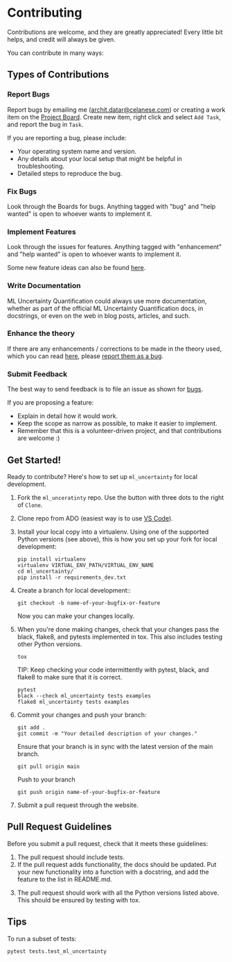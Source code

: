 Contributing
============

Contributions are welcome, and they are greatly appreciated! Every little bit
helps, and credit will always be given.

You can contribute in many ways:

Types of Contributions
----------------------

### Report Bugs


<!-- Report bugs at https://github.com/architdatar/ml_uncertainty/issues. -->

Report bugs by emailing me (archit.datar@celanese.com) or creating a work item on the [Project Board](https://dev.azure.com/CelaneseCorporation/TI%20Data%20Science%20Projects/_boards/directory). Create new item, right click and select `Add Task`, and report the bug in `Task`.

If you are reporting a bug, please include:

* Your operating system name and version.
* Any details about your local setup that might be helpful in troubleshooting.
* Detailed steps to reproduce the bug.

### Fix Bugs

Look through the Boards for bugs. Anything tagged with "bug" and "help
wanted" is open to whoever wants to implement it.

### Implement Features

Look through the issues for features. Anything tagged with "enhancement"
and "help wanted" is open to whoever wants to implement it.

Some new feature ideas can also be found [here](docs/contributing.md).

### Write Documentation

ML Uncertainty Quantification could always use more documentation, whether as part of the
official ML Uncertainty Quantification docs, in docstrings, or even on the web in blog posts,
articles, and such.

### Enhance the theory

If there are any enhancements / corrections to be made in the theory used, which you can read [here](docs/theory/), please [report them as a bug](#report-bugs).

### Submit Feedback

<!-- The best way to send feedback is to file an issue at https://github.com/architdatar/ml_uncertainty/issues. -->

The best way to send feedback is to file an issue as shown for [bugs](#report-bugs).

If you are proposing a feature:

* Explain in detail how it would work.
* Keep the scope as narrow as possible, to make it easier to implement.
* Remember that this is a volunteer-driven project, and that contributions
  are welcome :)

Get Started!
------------

Ready to contribute? Here's how to set up `ml_uncertainty` for local development.

<!-- 1. Fork the `ml_uncertainty` repo on GitHub. -->
<!-- 2. Clone your fork locally::

    $ git clone git@github.com:your_name_here/ml_uncertainty.git -->
1. Fork the `ml_unceratinty` repo. Use the button with three dots to the right of `Clone`. 
2. Clone repo from ADO (easiest way is to use [VS Code](https://code.visualstudio.com/)).
3. Install your local copy into a virtualenv. Using one of the supported Python versions (see above), this is how you set up your fork for local development:

    ```
    pip install virtualenv
    virtualenv VIRTUAL_ENV_PATH/VIRTUAL_ENV_NAME
    cd ml_uncertainty/
    pip install -r requirements_dev.txt
    ```
4. Create a branch for local development::
    ```
    git checkout -b name-of-your-bugfix-or-feature
    ```
   Now you can make your changes locally.

5. When you're done making changes, check that your changes pass the black, flake8, and pytests implemented in tox. This also includes testing other Python versions. 
    ```
    tox
    ```

    TIP: Keep checking your code intermittently with pytest, black, and flake8 to make sure that it is correct. 
    ```
    pytest
    black --check ml_uncertainty tests examples
    flake8 ml_uncertainty tests examples
    ```

6. Commit your changes and push your branch:
    ```
    git add .
    git commit -m "Your detailed description of your changes."
    ```
    Ensure that your branch is in sync with the latest version of the main branch.
    ```    
    git pull origin main 
    ```
    Push to your branch
    ```
    git push origin name-of-your-bugfix-or-feature
    ```

7. Submit a pull request through the website.

Pull Request Guidelines
-----------------------

Before you submit a pull request, check that it meets these guidelines:

1. The pull request should include tests.
2. If the pull request adds functionality, the docs should be updated. Put
   your new functionality into a function with a docstring, and add the
   feature to the list in README.md.
<!-- 3. The pull request should work for Python 3.5, 3.6, 3.7 and 3.8, and for PyPy. Check
   https://travis-ci.com/architdatar/ml_uncertainty/pull_requests
   and make sure that the tests pass for all supported Python versions. -->
3. The pull request should work with all the Python versions listed above. This should be ensured by testing with tox.

Tips
----

To run a subset of tests:

```
pytest tests.test_ml_uncertainty
```

<!-- Deploying
---------

A reminder for the maintainers on how to deploy.
Make sure all your changes are committed (including an entry in HISTORY.md).
Then run::

$ bump2version patch # possible: major / minor / patch
$ git push
$ git push --tags

Travis will then deploy to PyPI if tests pass. -->
